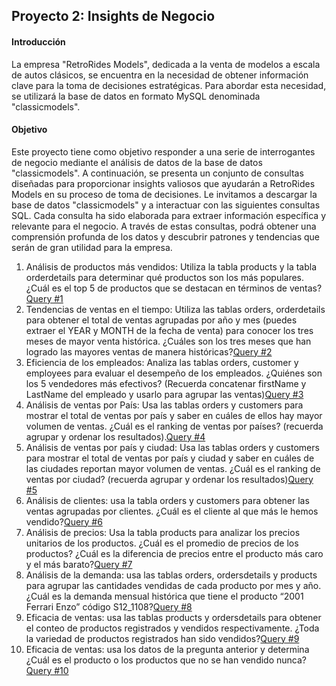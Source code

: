## Proyecto 2: Insights de Negocio

#### Introducción

La empresa "RetroRides Models", dedicada a la venta de modelos a escala de autos clásicos, se encuentra en la necesidad de obtener información clave para la toma de decisiones estratégicas. Para abordar esta necesidad, se utilizará la base de datos en formato MySQL denominada "classicmodels".

#### Objetivo

Este proyecto tiene como objetivo responder a una serie de interrogantes de negocio mediante el análisis de datos de la base de datos "classicmodels". A continuación, se presenta un conjunto de consultas diseñadas para proporcionar insights valiosos que ayudarán a RetroRides Models en su proceso de toma de decisiones. Le invitamos a descargar la base de datos "classicmodels" y a interactuar con las siguientes consultas SQL. Cada consulta ha sido elaborada para extraer información específica y relevante para el negocio. A través de estas consultas, podrá obtener una comprensión profunda de los datos y descubrir patrones y tendencias que serán de gran utilidad para la empresa.

1.	Análisis de productos más vendidos: Utiliza la tabla products y la tabla orderdetails para determinar qué productos son los más populares. ¿Cuál es el top 5 de productos que se destacan en términos de ventas?[Query #1](Query%201.sql)
2.	Tendencias de ventas en el tiempo: Utiliza las tablas orders, orderdetails para obtener el total de ventas agrupadas por año y mes (puedes extraer el YEAR y MONTH de la fecha de venta) para conocer los tres meses de mayor venta histórica. ¿Cuáles son los tres meses que han logrado las mayores ventas de manera históricas?[Query #2](Query%202.sql)
3.	Eficiencia de los empleados: Analiza las tablas orders, customer y employees para evaluar el desempeño de los empleados. ¿Quiénes son los 5 vendedores más efectivos? (Recuerda concatenar firstName y LastName del empleado y usarlo para agrupar las ventas)[Query #3](Query%203.sql)
4.	Análisis de ventas por País: Usa las tablas orders y customers para mostrar el total de ventas por país y saber en cuáles de ellos hay mayor volumen de ventas. ¿Cuál es el ranking de ventas por países? (recuerda agrupar y ordenar los resultados).[Query #4](Query%204.sql)
5.	Análisis de ventas por país y ciudad: Usa las tablas orders y customers para mostrar el total de ventas por país y ciudad y saber en cuáles de las ciudades reportan mayor volumen de ventas. ¿Cuál es el ranking de ventas por ciudad? (recuerda agrupar y ordenar los resultados)[Query #5](Query%205.sql)
6.	Análisis de clientes: usa la tabla orders y customers para obtener las ventas agrupadas por clientes. ¿Cuál es el cliente al que más le hemos vendido?[Query #6](Query%206.sql)
7.	Análisis de precios: Usa la tabla products para analizar los precios unitarios de los productos. ¿Cuál es el promedio de precios de los productos? ¿Cuál es la diferencia de precios entre el producto más caro y el más barato?[Query #7](Query%207.sql)
8.	Análisis de la demanda: usa las tablas orders, ordersdetails y products para agrupar las cantidades vendidas de cada producto por mes y año. ¿Cuál es la demanda mensual histórica que tiene el producto “2001 Ferrari Enzo” código S12_1108?[Query #8](Query%208.sql)
9.	Eficacia de ventas: usa las tablas products y ordersdetails para obtener el conteo de productos registrados y vendidos respectivamente. ¿Toda la variedad de productos registrados han sido vendidos?[Query #9](Query%209.sql)
10.	Eficacia de ventas: usa los datos de la pregunta anterior y determina ¿Cuál es el producto o los productos que no se han vendido nunca?[Query #10](Query%2010.sql)
